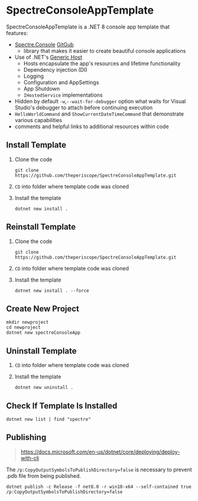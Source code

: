 # SpectreConsoleAppTemplate

SpectreConsoleAppTemplate is a .NET 8 console app template that features:

* [Spectre.Console](https://spectreconsole.net/) [GitGub](https://github.com/spectreconsole/spectre.console)
  * library that makes it easier to create beautiful console applications
* Use of .NET's [Generic Host](https://docs.microsoft.com/en-us/dotnet/core/extensions/generic-host)
  * Hosts encapsulate the app's resources and lifetime functionality
  * Dependency injection (DI)
  * Logging
  * Configuration and AppSettings
  * App Shutdown
  * `IHostedService` implementations
* Hidden by default `-w`,`--wait-for-debugger` option what waits for Visual Studio's debugger to attach before continuing execution
* `HelloWorldCommand` and `ShowCurrentDateTimeCommand` that demonstrate various capabilities
* comments and helpful links to additional resources within code

## Install Template

1. Clone the code

    ```
    git clone https://github.com/theperiscope/SpectreConsoleAppTemplate.git
    ```

2. `CD` into folder where template code was cloned
3. Install the template

    ```
    dotnet new install .
    ```

## Reinstall Template

1. Clone the code

    ```
    git clone https://github.com/theperiscope/SpectreConsoleAppTemplate.git
    ```

2. `CD` into folder where template code was cloned
3. Install the template

    ```
    dotnet new install . --force
    ```

## Create New Project

```
mkdir newproject
cd newproject
dotnet new spectreConsoleApp
```

## Uninstall Template

1. `CD` into folder where template code was cloned
2. Install the template

    ```
    dotnet new uninstall .
    ```

## Check If Template Is Installed

```
dotnet new list | find "spectre"
```

## Publishing

> https://docs.microsoft.com/en-us/dotnet/core/deploying/deploy-with-cli

The `/p:CopyOutputSymbolsToPublishDirectory=false` is necessary to prevent .pdb file from being published.

```
dotnet publish -c Release -f net8.0 -r win10-x64 --self-contained true /p:CopyOutputSymbolsToPublishDirectory=false
```